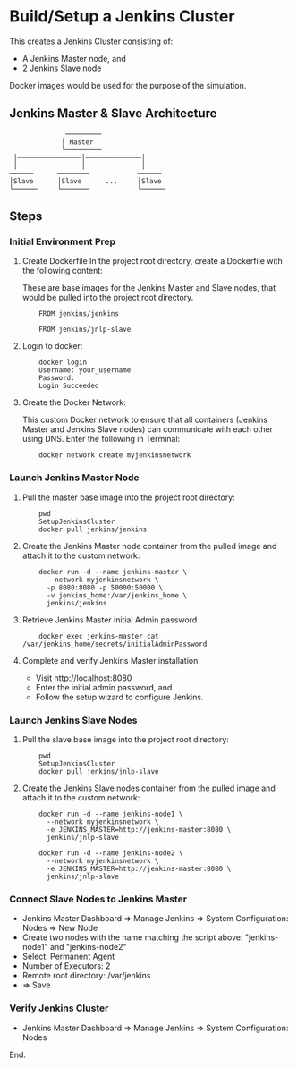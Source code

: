 # Build/Setup a Jenkins Cluster

This creates a Jenkins Cluster consisting of:

- A Jenkins Master node, and
- 2 Jenkins Slave node

Docker images would be used for the purpose of the simulation.

## Jenkins Master & Slave Architecture

                  ─────────
                 │ Master
                 └─────────
     │────────────────│──────────────│
     │                │              │
    ──────      ────────            ──────
    │Slave      │Slave      ...     │Slave
    └──────     └───────            └──────

## Steps

### Initial Environment Prep

1.  Create Dockerfile
    In the project root directory, create a Dockerfile with the following content:

    These are base images for the Jenkins Master and Slave nodes, that would be pulled into the project root directory.

            FROM jenkins/jenkins

            FROM jenkins/jnlp-slave

2.  Login to docker:

            docker login
            Username: your_username
            Password:
            Login Succeeded

3.  Create the Docker Network:

    This custom Docker network to ensure that all containers (Jenkins Master and Jenkins Slave nodes) can communicate with each other using DNS. Enter the following in Terminal:

            docker network create myjenkinsnetwork

### Launch Jenkins Master Node

1.  Pull the master base image into the project root directory:

            pwd
            SetupJenkinsCluster
            docker pull jenkins/jenkins

2.  Create the Jenkins Master node container from the pulled image and attach it to the custom network:

            docker run -d --name jenkins-master \
              --network myjenkinsnetwork \
              -p 8080:8080 -p 50000:50000 \
              -v jenkins_home:/var/jenkins_home \
              jenkins/jenkins

3.  Retrieve Jenkins Master initial Admin password

            docker exec jenkins-master cat /var/jenkins_home/secrets/initialAdminPassword

4.  Complete and verify Jenkins Master installation.
    - Visit http://localhost:8080
    - Enter the initial admin password, and
    - Follow the setup wizard to configure Jenkins.

### Launch Jenkins Slave Nodes

1.  Pull the slave base image into the project root directory:

            pwd
            SetupJenkinsCluster
            docker pull jenkins/jnlp-slave

2.  Create the Jenkins Slave nodes container from the pulled image and attach it to the custom network:

            docker run -d --name jenkins-node1 \
              --network myjenkinsnetwork \
              -e JENKINS_MASTER=http://jenkins-master:8080 \
              jenkins/jnlp-slave

            docker run -d --name jenkins-node2 \
              --network myjenkinsnetwork \
              -e JENKINS_MASTER=http://jenkins-master:8080 \
              jenkins/jnlp-slave

### Connect Slave Nodes to Jenkins Master

- Jenkins Master Dashboard => Manage Jenkins => System Configuration: Nodes => New Node
- Create two nodes with the name matching the script above: "jenkins-node1" and "jenkins-node2"
- Select: Permanent Agent
- Number of Executors: 2
- Remote root directory: /var/jenkins
- => Save

### Verify Jenkins Cluster

- Jenkins Master Dashboard => Manage Jenkins => System Configuration: Nodes

End.
